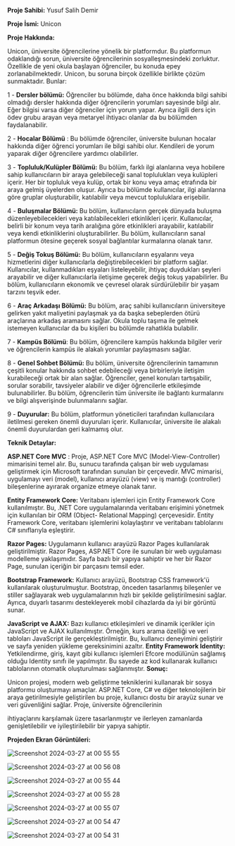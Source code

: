 **Proje Sahibi:** Yusuf Salih Demir

**Proje İsmi:** Unicon

**Proje Hakkında:**

Unicon, üniversite öğrencilerine yönelik bir platformdur. Bu platformun odaklandığı sorun,
üniversite öğrencilerinin sosyalleşmesindeki zorluktur. Özellikle de yeni okula başlayan
öğrenciler, bu konuda epey zorlanabilmektedir. Unicon, bu soruna birçok özellikle birlikte
çözüm sunmaktadır. Bunlar:

1 - **Dersler bölümü:** Öğrenciler bu bölümde, daha önce hakkında bilgi sahibi olmadığı
dersler hakkında diğer öğrencilerin yorumları sayesinde bilgi alır. Eğer bilgisi varsa diğer
öğrenciler için yorum yapar. Ayrıca ilgili ders için ödev grubu arayan veya metaryel
ihtiyacı olanlar da bu bölümden faydalanabilir.

2 - **Hocalar Bölümü** : Bu bölümde öğrenciler, üniversite bulunan hocalar hakkında diğer
öğrenci yorumları ile bilgi sahibi olur. Kendileri de yorum yaparak diğer öğrencilere
yardımcı olabilirler.

3 - **Topluluk/Kulüpler Bölümü:** Bu bölüm, farklı ilgi alanlarına veya hobilere sahip
kullanıcıların bir araya gelebileceği sanal toplulukları veya kulüpleri içerir. Her bir
topluluk veya kulüp, ortak bir konu veya amaç etrafında bir araya gelmiş üyelerden
oluşur. Ayrıca bu bölümde kullanıcılar, ilgi alanlarına göre gruplar oluşturabilir, katılabilir
veya mevcut topluluklara erişebilir.

4 - **Buluşmalar Bölümü:** Bu bölüm, kullanıcıların gerçek dünyada buluşma
düzenleyebilecekleri veya katılabilecekleri etkinlikleri içerir. Kullanıcılar, belirli bir
konum veya tarih aralığına göre etkinlikleri arayabilir, katılabilir veya kendi etkinliklerini
oluşturabilirler. Bu bölüm, kullanıcıların sanal platformun ötesine geçerek sosyal
bağlantılar kurmalarına olanak tanır.

5 - **Değiş Tokuş Bölümü:** Bu bölüm, kullanıcıların eşyalarını veya hizmetlerini diğer
kullanıcılarla değiştirebilecekleri bir platform sağlar. Kullanıcılar, kullanmadıkları
eşyaları listeleyebilir, ihtiyaç duydukları şeyleri arayabilir ve diğer kullanıcılarla iletişime
geçerek değiş tokuş yapabilirler. Bu bölüm, kullanıcıların ekonomik ve çevresel olarak
sürdürülebilir bir yaşam tarzını teşvik eder.

6 - **Araç Arkadaşı Bölümü:** Bu bölüm, araç sahibi kullanıcıların üniversiteye gelirken yakıt
maliyetini paylaşmak ya da başka sebeplerden ötürü araçlarına arkadaş aramasını sağlar.
Okula toplu taşıma ile gelmek istemeyen kullanıcılar da bu kişileri bu bölümde rahatlıkla
bulabilir.

7 - **Kampüs Bölümü**: Bu bölüm, öğrencilere kampüs hakkında bilgiler verir ve öğrencilerin
kampüs ile alakalı yorumlar paylaşmasını sağlar.

8 - **Genel Sohbet Bölümü:** Bu bölüm, üniversite öğrencilerinin tamamının çeşitli konular
hakkında sohbet edebileceği veya birbirleriyle iletişim kurabileceği ortak bir alan sağlar.
Öğrenciler, genel konuları tartışabilir, sorular sorabilir, tavsiyeler alabilir ve diğer
öğrencilerle etkileşimde bulunabilirler. Bu bölüm, öğrencilerin tüm üniversite ile bağlantı
kurmalarını ve bilgi alışverişinde bulunmalarını sağlar.

9 - **Duyurular:** Bu bölüm, platformun yöneticileri tarafından kullanıcılara iletilmesi gereken
önemli duyuruları içerir. Kullanıcılar, üniversite ile alakalı önemli duyurulardan geri
kalmamış olur.

**Teknik Detaylar:**

**ASP.NET Core MVC** : Proje, ASP.NET Core MVC (Model-View-Controller) mimarisini temel
alır. Bu, sunucu tarafında çalışan bir web uygulaması geliştirmek için Microsoft tarafından
sunulan bir çerçevedir. MVC mimarisi, uygulamayı veri (model), kullanıcı arayüzü (view) ve iş
mantığı (controller) bileşenlerine ayırarak organize etmeye olanak tanır.

**Entity Framework Core:** Veritabanı işlemleri için Entity Framework Core kullanılmıştır. Bu,
.NET Core uygulamalarında veritabanı erişimini yönetmek için kullanılan bir ORM (Object-
Relational Mapping) çerçevesidir. Entity Framework Core, veritabanı işlemlerini kolaylaştırır ve
veritabanı tablolarını C# sınıflarıyla eşleştirir.

**Razor Pages:** Uygulamanın kullanıcı arayüzü Razor Pages kullanılarak geliştirilmiştir. Razor
Pages, ASP.NET Core ile sunulan bir web uygulaması modelleme yaklaşımıdır. Sayfa bazlı bir
yapıya sahiptir ve her bir Razor Page, sunulan içeriğin bir parçasını temsil eder.

**Bootstrap Framework:** Kullanıcı arayüzü, Bootstrap CSS framework'ü kullanılarak
oluşturulmuştur. Bootstrap, önceden tasarlanmış bileşenler ve stiller sağlayarak web
uygulamalarının hızlı bir şekilde geliştirilmesini sağlar. Ayrıca, duyarlı tasarımı destekleyerek
mobil cihazlarda da iyi bir görüntü sunar.

**JavaScript ve AJAX:** Bazı kullanıcı etkileşimleri ve dinamik içerikler için JavaScript ve AJAX
kullanılmıştır. Örneğin, kurs arama özelliği ve veri tabloları JavaScript ile gerçekleştirilmiştir.
Bu, kullanıcı deneyimini geliştirir ve sayfa yeniden yükleme gereksinimini azaltır.
**Entity Framework Identity:** Yetkilendirme, giriş, kayıt gibi kullanıcı işlemleri Efcore
modülünün sağlamış olduğu Identity sınıfı ile yapılmıştır. Bu sayede az kod kullanarak kullanıcı
tablolarının otomatik oluşturulması sağlanmıştır.
**Sonuç:**

Unicon projesi, modern web geliştirme tekniklerini kullanarak bir sosya platformu oluşturmayı
amaçlar. ASP.NET Core, C# ve diğer teknolojilerin bir araya getirilmesiyle geliştirilen bu proje,
kullanıcı dostu bir arayüz sunar ve veri güvenliğini sağlar. Proje, üniversite öğrencilerinin


ihtiyaçlarını karşılamak üzere tasarlanmıştır ve ilerleyen zamanlarda genişletilebilir ve
iyileştirilebilir bir yapıya sahiptir.


**Projeden Ekran Görüntüleri:**

![Screenshot 2024-03-27 at 00 55 55](https://github.com/yusufs-d/Unicon/assets/74401288/817370d7-a476-4f16-ad8c-94d05aed9f7c)

![Screenshot 2024-03-27 at 00 56 08](https://github.com/yusufs-d/Unicon/assets/74401288/d65c30ed-6739-4478-832f-465b6ed97a29)

![Screenshot 2024-03-27 at 00 55 44](https://github.com/yusufs-d/Unicon/assets/74401288/d9e213fa-725d-44ab-8816-29cd8ae0cfcd)

![Screenshot 2024-03-27 at 00 55 28](https://github.com/yusufs-d/Unicon/assets/74401288/93d1db0c-f4cc-4e52-ad63-c2f64e2cd095)

![Screenshot 2024-03-27 at 00 55 07](https://github.com/yusufs-d/Unicon/assets/74401288/ffc17668-6517-47a7-a148-346a113eca63)

![Screenshot 2024-03-27 at 00 54 47](https://github.com/yusufs-d/Unicon/assets/74401288/93e30bcc-e292-413a-b6cd-e856f039e403)

![Screenshot 2024-03-27 at 00 54 31](https://github.com/yusufs-d/Unicon/assets/74401288/6a8fbfd6-74fe-41c5-bcf0-252139110016)




